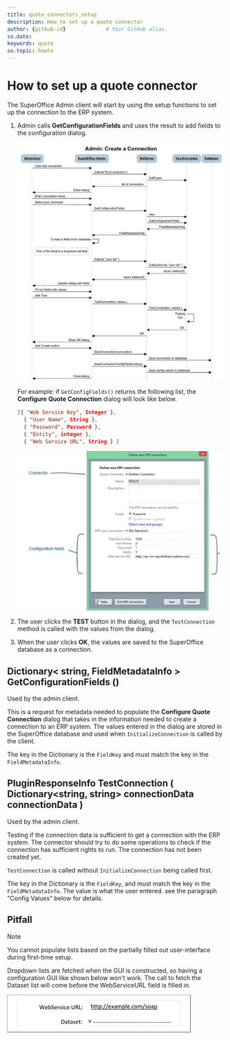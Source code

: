 ```yaml
---
title: quote_connectors_setup      
description: How to set up a quote connector
author: {github-id}             # Your GitHub alias.
so.date:
keywords: quote
so.topic: howto
---
```


# How to set up a quote connector

The SuperOffice Admin client will start by using the setup functions to set up the connection to the ERP system.

1. Admin calls **GetConfigurationFields** and uses the result to add fields to the configuration dialog.

    ![02][img1]

    For example: if `GetConfigFields()` returns the following list, the **Configure Quote Connection** dialog will look like below.

    ```json
    [{ "Web Service Key", Integer },
      { "User Name", String },
      { "Password", Password },
      { "Entity", integer },
      { "Web Service URL", String } ]
    ```

    ![03][img2]

2. The user clicks the **TEST** button in the dialog, and the `TestConnection` method is called with the values from the dialog.

3. When the user clicks **OK**, the values are saved to the SuperOffice database as a connection.

## Dictionary< string, FieldMetadataInfo > GetConfigurationFields ()

Used by the admin client.

This is a request for metadata needed to populate the **Configure Quote Connection** dialog that takes in the information needed to create a connection to an ERP system. The values entered in the dialog are stored in the SuperOffice database and used when `InitializeConnection` is called by the client.

The key in the Dictionary is the `FieldKey` and must match the key in the `FieldMetadataInfo`.

## PluginResponseInfo TestConnection ( Dictionary<string, string> connectionData connectionData )

Used by the admin client.

Testing if the connection data is sufficient to get a connection with the ERP system. The connector should try to do some operations to check if the connection has sufficient rights to run. The connection has not been created yet.

`TestConnection` is called without `InitializeConnection` being called first.

The key in the Dictionary is the `FieldKey`, and must match the key in the `FieldMetadataInfo`. The value is what the user entered. see the paragraph "Config Values" below for details.

## Pitfall

> [!NOTE]
> You cannot populate lists based on the partially filled out user-interface during first-time setup.

Dropdown lists are fetched when the GUI is constructed, so having a configuration GUI like shown below won’t work. The call to fetch the Dataset list will come before the WebServiceURL field is filled in.

![04][img3]

<!-- Referenced images -->
[img1]: media/image002.jpg
[img2]: media/image003.jpg
[img3]: media/image004.png
